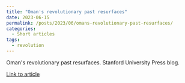 ```yaml
---
title: "Oman's revolutionary past resurfaces"
date: 2023-06-15
permalink: /posts/2023/06/omans-revolutionary-past-resurfaces/
categories:
  - Short articles
tags:
  - revolution
---
```


Oman's revolutionary past resurfaces. Stanford University Press blog.

[Link to article](https://stanfordpress.typepad.com/blog/2023/06/omans-revolutionary-past-resurfaces-.html)